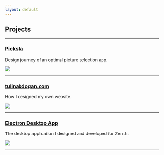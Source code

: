 ```yaml
---
layout: default
---
```


## Projects

* * *

<h3 style="color:#494949;"><a href="/projects/Picksta.html" >Picksta</a></h3>
Design journey of an optimal picture selection app.

<a href="/projects/Picksta.html"><img id="projectImg" src="../assets/img/picksta.png"></a>

* * *

<h3 style="color:#494949;"><a href="/projects/Personal-Website.html">tulinakdogan.com</a></h3>
How I designed my own website.

<a href="/projects/Personal-Website.html"><img id="projectImg" src="../assets/img/website.png"></a>

* * *

<h3 style="color:#494949;"><a href="/projects/Electron.html">Electron Desktop App</a></h3>
The desktop application I designed and developed for Zenith. 

<a href="/projects/Electron.html"><img id="projectImg" src="../assets/img/desktop-app.png"></a>

* * *